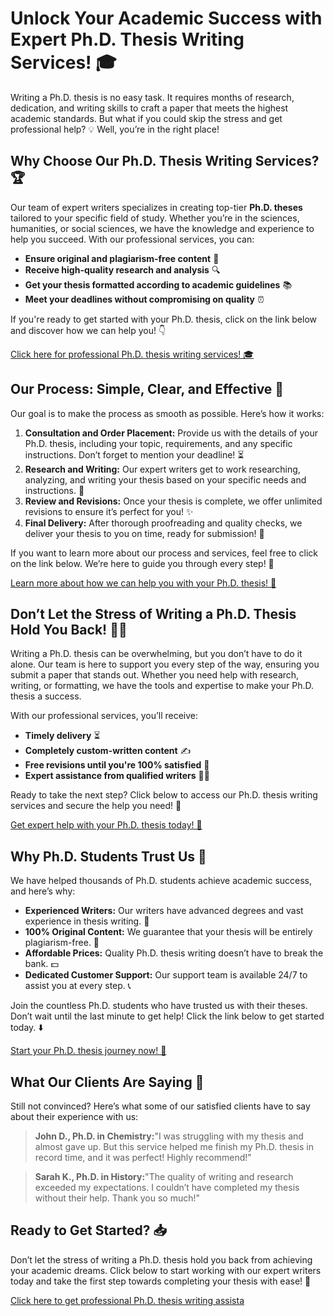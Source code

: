 # Unlock Your Academic Success with Expert Ph.D. Thesis Writing Services! 🎓

Writing a Ph.D. thesis is no easy task. It requires months of research, dedication, and writing skills to craft a paper that meets the highest academic standards. But what if you could skip the stress and get professional help? 💡 Well, you’re in the right place!

## Why Choose Our Ph.D. Thesis Writing Services? 🏆

Our team of expert writers specializes in creating top-tier **Ph.D. theses** tailored to your specific field of study. Whether you’re in the sciences, humanities, or social sciences, we have the knowledge and experience to help you succeed. With our professional services, you can:

- **Ensure original and plagiarism-free content** 📝
- **Receive high-quality research and analysis** 🔍
- **Get your thesis formatted according to academic guidelines** 📚
- **Meet your deadlines without compromising on quality** ⏰

If you're ready to get started with your Ph.D. thesis, click on the link below and discover how we can help you! 👇

[Click here for professional Ph.D. thesis writing services! 🎓](https://tinyurl.com/topessay?keyword=ph.d+thesis)
## Our Process: Simple, Clear, and Effective 📑

Our goal is to make the process as smooth as possible. Here’s how it works:

1. **Consultation and Order Placement:** Provide us with the details of your Ph.D. thesis, including your topic, requirements, and any specific instructions. Don’t forget to mention your deadline! ⏳
2. **Research and Writing:** Our expert writers get to work researching, analyzing, and writing your thesis based on your specific needs and instructions. 🔬
3. **Review and Revisions:** Once your thesis is complete, we offer unlimited revisions to ensure it’s perfect for you! ✨
4. **Final Delivery:** After thorough proofreading and quality checks, we deliver your thesis to you on time, ready for submission! 📅

If you want to learn more about our process and services, feel free to click on the link below. We’re here to guide you through every step! 🙌

[Learn more about how we can help you with your Ph.D. thesis! 🚀](https://tinyurl.com/topessay?keyword=ph.d+thesis)
## Don’t Let the Stress of Writing a Ph.D. Thesis Hold You Back! 🙅‍♂️

Writing a Ph.D. thesis can be overwhelming, but you don’t have to do it alone. Our team is here to support you every step of the way, ensuring you submit a paper that stands out. Whether you need help with research, writing, or formatting, we have the tools and expertise to make your Ph.D. thesis a success.

With our professional services, you’ll receive:

- **Timely delivery** ⏳
- **Completely custom-written content** ✍️
- **Free revisions until you're 100% satisfied** 💯
- **Expert assistance from qualified writers** 👩‍🏫

Ready to take the next step? Click below to access our Ph.D. thesis writing services and secure the help you need! 🎯

[Get expert help with your Ph.D. thesis today! 🌟](https://tinyurl.com/topessay?keyword=ph.d+thesis)
## Why Ph.D. Students Trust Us 💼

We have helped thousands of Ph.D. students achieve academic success, and here’s why:

- **Experienced Writers:** Our writers have advanced degrees and vast experience in thesis writing. 🧠
- **100% Original Content:** We guarantee that your thesis will be entirely plagiarism-free. 🚫
- **Affordable Prices:** Quality Ph.D. thesis writing doesn’t have to break the bank. 💵
- **Dedicated Customer Support:** Our support team is available 24/7 to assist you at every step. 📞

Join the countless Ph.D. students who have trusted us with their theses. Don’t wait until the last minute to get help! Click the link below to get started today. ⬇️

[Start your Ph.D. thesis journey now! 🚀](https://tinyurl.com/topessay?keyword=ph.d+thesis)
## What Our Clients Are Saying 📣

Still not convinced? Here’s what some of our satisfied clients have to say about their experience with us:

> **John D., Ph.D. in Chemistry:**"I was struggling with my thesis and almost gave up. But this service helped me finish my Ph.D. thesis in record time, and it was perfect! Highly recommend!"

> **Sarah K., Ph.D. in History:**"The quality of writing and research exceeded my expectations. I couldn’t have completed my thesis without their help. Thank you so much!"

## Ready to Get Started? 📥

Don’t let the stress of writing a Ph.D. thesis hold you back from achieving your academic dreams. Click below to start working with our expert writers today and take the first step towards completing your thesis with ease! 🌈

[Click here to get professional Ph.D. thesis writing assista](https://tinyurl.com/topessay?keyword=ph.d+thesis)
